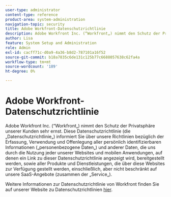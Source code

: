 ```yaml
---
user-type: administrator
content-type: reference
product-area: system-administration
navigation-topic: security
title: Adobe Workfront-Datenschutzrichtlinie
description: Adobe Workfront Inc. (“Workfront„) nimmt den Schutz der Privatsphäre unserer Kunden sehr ernst. Diese Datenschutzrichtlinie (die „Datenschutzrichtlinie„) informiert Sie über unsere Richtlinien bezüglich der Erfassung, Verwendung und Offenlegung aller persönlich identifizierbaren Informationen („personenbezogene Daten„) und anderer Daten, die uns durch die Nutzung jeder unserer Websites und mobilen Anwendungen, auf denen ein Link zu dieser Datenschutzrichtlinie angezeigt wird, bereitgestellt werden, sowie aller Produkte und Dienstleistungen, die über diese Websites zur Verfügung gestellt werden, einschließlich, aber nicht beschränkt auf unsere SaaS-Angebote (zusammen der „Service„).
author: Lisa
feature: System Setup and Administration
role: Admin
exl-id: cacff71c-d0a9-4a36-b8d2-787101a16f52
source-git-commit: b18a7835c6de131c125b77c6688057638c62fa4a
workflow-type: tm+mt
source-wordcount: '189'
ht-degree: 0%

---
```


# Adobe Workfront-Datenschutzrichtlinie

Adobe Workfront Inc. (“Workfront„) nimmt den Schutz der Privatsphäre unserer Kunden sehr ernst. Diese Datenschutzrichtlinie (die „Datenschutzrichtlinie„) informiert Sie über unsere Richtlinien bezüglich der Erfassung, Verwendung und Offenlegung aller persönlich identifizierbaren Informationen („personenbezogene Daten„) und anderer Daten, die uns durch die Nutzung jeder unserer Websites und mobilen Anwendungen, auf denen ein Link zu dieser Datenschutzrichtlinie angezeigt wird, bereitgestellt werden, sowie aller Produkte und Dienstleistungen, die über diese Websites zur Verfügung gestellt werden, einschließlich, aber nicht beschränkt auf unsere SaaS-Angebote (zusammen der „Service„).

Weitere Informationen zur Datenschutzrichtlinie von Workfront finden Sie auf unserer Website zu Datenschutzrichtlinien [hier](https://www.adobe.com/legal/terms/enterprise-licensing/workfront-legacy-terms.html).
